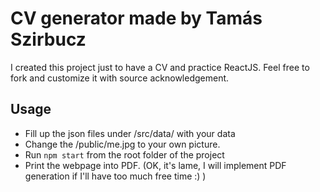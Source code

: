 # CV generator made by Tamás Szirbucz

I created this project just to have a CV and practice ReactJS. Feel free to fork and customize it with source acknowledgement.

## Usage

* Fill up the json files under /src/data/ with your data
* Change the /public/me.jpg to your own picture.
* Run `npm start` from the root folder of the project
* Print the webpage into PDF. (OK, it's lame, I will implement PDF generation if I'll have too much free time :) ) 
